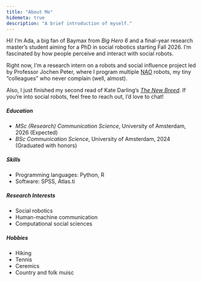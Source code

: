 ```yaml
---
title: "About Me"
hidemeta: true
description: "A brief introduction of myself."
---
```


Hi! I’m Ada, a big fan of Baymax from *Big Hero 6* and a final-year research master’s student aiming for a PhD in social robotics starting Fall 2026. I’m fascinated by how people perceive and interact with social robots.

Right now, I’m a research intern on a robots and social influence project led by Professor Jochen Peter, where I program multiple [NAO](https://aldebaran.com/en/nao6/) robots, my tiny “colleagues” who never complain (well, almost).

Also, I just finished my second read of Kate Darling’s [*The New Breed*](https://www.penguin.co.uk/books/309409/the-new-breed-by-darling-kate/9780141988641). If you’re into social robots, feel free to reach out, I’d love to chat!

<script src="https://unpkg.com/@dotlottie/player-component@2.7.12/dist/dotlottie-player.mjs" type="module"></script>
<dotlottie-player src="https://lottie.host/1865959e-60e0-43eb-871c-9668edde5c86/Er6dfaOn5y.lottie" background="transparent" speed="1" style="width: 300px; height: 300px" loop autoplay></dotlottie-player>

##### Education

- *MSc (Research) Communication Science*, University of Amsterdam, 2026 (Expected)
- *BSc Communication Science*, University of Amsterdam, 2024 (Graduated with honors)

##### Skills

- Programming languages: Python, R  
- Software: SPSS, Atlas.ti

##### Research Interests

- Social robotics
- Human-machine communication
- Computational social sciences

##### Hobbies

- Hiking
- Tennis
- Ceremics
- Country and folk muisc 

